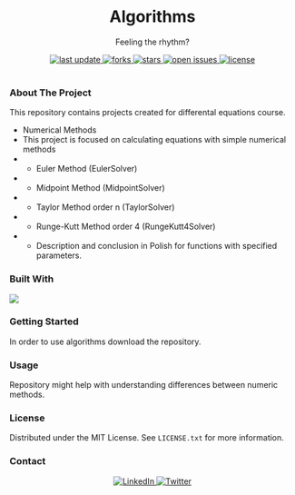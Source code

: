 <div align="center">
  
  <h1> Algorithms </h1>
  <p> Feeling the rhythm? </p>
  
  <div>
    <a href="">
      <img src="https://img.shields.io/github/last-commit/psp515/DifferentalEquations" alt="last update" />
    </a>
    <a href="https://github.com/psp515/DifferentalEquations/network/members">
      <img src="https://img.shields.io/github/forks/psp515/DifferentalEquations" alt="forks" />
    </a>
    <a href="https://github.com/psp515/DifferentalEquations/stargazers">
      <img src="https://img.shields.io/github/stars/psp515/DifferentalEquations" alt="stars" />
    </a>
    <a href="https://github.com/psp515/DifferentalEquations/issues/">
      <img src="https://img.shields.io/github/issues/psp515/DifferentalEquations" alt="open issues" />
    </a>
    <a href="https://github.com/psp515/DifferentalEquations/blob/master/LICENSE">
      <img src="https://img.shields.io/github/license/psp515/DifferentalEquations" alt="license" />
    </a>
  </div>
</div>  

<br/>

### About The Project

This repository contains projects created for differental equations course.

- Numerical Methods
- This project is focused on calculating equations with simple numerical methods
- - Euler Method (EulerSolver)
- - Midpoint Method (MidpointSolver)
- - Taylor Method order n (TaylorSolver)
- - Runge-Kutt Method order 4 (RungeKutt4Solver)
- - Description and conclusion in Polish for functions with specified parameters. 


### Built With

<div>
  <a>
    <img src="https://img.shields.io/badge/-Python-FFFFFF?logo=python" />
  </a>
</div>

### Getting Started

In order to use algorithms download the repository.

### Usage 

Repository might help with understanding differences between numeric methods.

### License

Distributed under the MIT License. See `LICENSE.txt` for more information.

### Contact

<div align="center">
  <a href="https://www.linkedin.com/in/lukasz-psp515-kolber/">
    <img src="https://img.shields.io/badge/LinkedIn-0077B5?style=for-the-badge&logo=linkedin&logoColor=white" alt="LinkedIn" />
  </a>
  <a href="https://twitter.com/psp515">
    <img src="https://img.shields.io/badge/Twitter-1DA1F2?style=for-the-badge&logo=twitter&logoColor=white" alt="Twitter" />
  </a>
</div>



